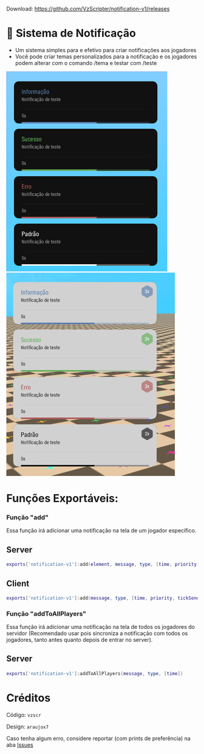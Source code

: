 Download: https://github.com/VzScripter/notification-v1/releases

# 📧 Sistema de Notificação

- Um sistema simples para e efetivo para criar notificações aos jogadores
- Você pode criar temas personalizados para a notificação e os jogadores podem alterar com o comando /tema e testar com /teste

![image](example/image.png)
![image2](example/image2.png)

# Funções Exportáveis:

### Função "add"
Essa função irá adicionar uma notificação na tela de um jogador específico.

## Server
```lua
exports['notification-v1']:add(element, message, type, [time, priority, tickSended])
```
## Client
```lua
exports['notification-v1']:add(message, type, [time, priority, tickSended])
```

### Função "addToAllPlayers"
Essa função irá adicionar uma notificação na tela de todos os jogadores do servidor (Recomendado usar pois sincroniza a notificação com todos os jogadores, tanto antes quanto depois de entrar no server).

## Server
```lua
exports['notification-v1']:addToAllPlayers(message, type, [time])
```

# Créditos

Código: `vzscr`

Design: `araujox7`

Caso tenha algum erro, considere reportar (com prints de preferência) na aba [Issues](https://github.com/VzScripter/notification-v1/issues/new)
